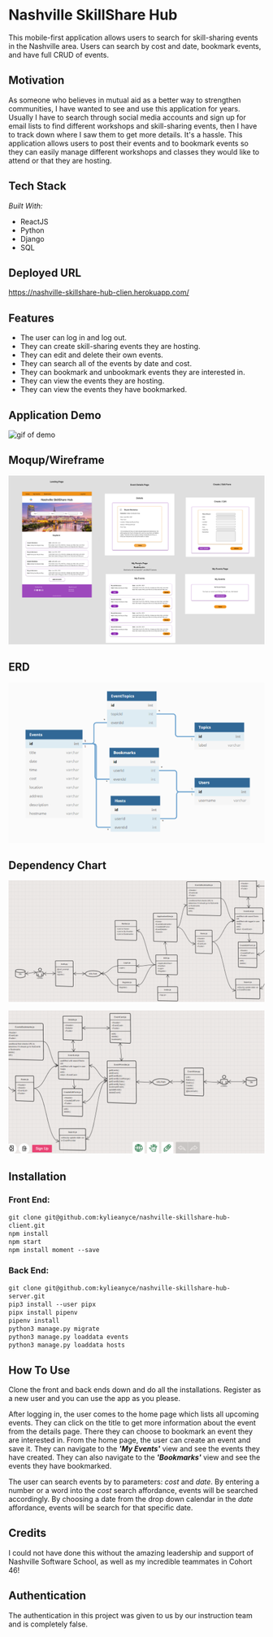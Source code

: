 # Nashville SkillShare Hub

This mobile-first application allows users to search for skill-sharing events in the Nashville area. Users can search by cost and date, bookmark events, and have full CRUD of events.

## Motivation 

As someone who believes in mutual aid as a better way to strengthen communities, I have wanted to see and use this application for years. Usually I have to search through social media accounts and sign up for email lists to find different workshops and skill-sharing events, then I have to track down where I saw them to get more details. It's a hassle. This application allows users to post their events and to bookmark events so they can easily manage different workshops and classes they would like to attend or that they are hosting. 

## Tech Stack

*Built With:*

- ReactJS
- Python
- Django
- SQL

## Deployed URL
https://nashville-skillshare-hub-clien.herokuapp.com/


## Features

- The user can log in and log out.
- They can create skill-sharing events they are hosting.
- They can edit and delete their own events.
- They can search all of the events by date and cost.
- They can bookmark and unbookmark events they are interested in.
- They can view the events they are hosting.
- They can view the events they have bookmarked.


## Application Demo

![gif of demo](src/components/images/Video_nashvilleskillshare.gif)


## Moqup/Wireframe

![wireframe/moqup](/src/components/images/wireframe.png)


## ERD

![erd](/src/components/images/erd.png)


## Dependency Chart 

![dependency chart](/src/components/images/dependencychart1.png)

![dependency chart](/src/components/images/dependencychart2.png)


## Installation

### Front End:
```
git clone git@github.com:kylieanyce/nashville-skillshare-hub-client.git
npm install
npm start
npm install moment --save 
```
### Back End:
```
git clone git@github.com:kylieanyce/nashville-skillshare-hub-server.git
pip3 install --user pipx
pipx install pipenv
pipenv install 
python3 manage.py migrate
python3 manage.py loaddata events
python3 manage.py loaddata hosts
```

## How To Use

Clone the front and back ends down and do all the installations. Register as a new user and you can use the app as you please. 

After logging in, the user comes to the home page which lists all upcoming events. They can click on the title to get more information about the event from the details page. There they can choose to bookmark an event they are interested in. From the home page, the user can create an event and save it. They can navigate to the *__'My Events'__* view and see the events they have created. They can also navigate to the *__'Bookmarks'__* view and see the events they have bookmarked. 

The user can search events by to parameters: *cost* and *date*. By entering a number or a word into the *cost* search affordance, events will be searched accordingly. By choosing a date from the drop down calendar in the *date* affordance, events will be search for that specific date.


## Credits

I could not have done this without the amazing leadership and support of Nashville Software School, as well as my incredible teammates in Cohort 46!


## Authentication

The authentication in this project was given to us by our instruction team and is completely false.
